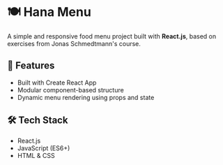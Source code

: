 # 🍽️ Hana Menu

A simple and responsive food menu project built with **React.js**, based on exercises from Jonas Schmedtmann's course.

## 🚀 Features

- Built with Create React App
- Modular component-based structure
- Dynamic menu rendering using props and state

## 🛠️ Tech Stack

- React.js
- JavaScript (ES6+)
- HTML & CSS

